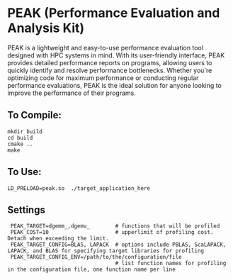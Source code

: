 # PEAK (Performance Evaluation and Analysis Kit)

PEAK is a lightweight and easy-to-use performance evaluation tool designed with HPC systems in mind. With its user-friendly interface, PEAK provides detailed performance reports on programs, allowing users to quickly identify and resolve performance bottlenecks. Whether you're optimizing code for maximum performance or conducting regular performance evaluations, PEAK is the ideal solution for anyone looking to improve the performance of their programs. 

## To Compile:

```
mkdir build
cd build
cmake ..
make
``` 

## To Use: 

``LD_PRELOAD=peak.so  ./target_application_here`` 

## Settings
```
 PEAK_TARGET=dgemm_,dgemv_        # functions that will be profiled
 PEAK_COST=10                     # upperlimit of profiling cost. Detach when exceeding the limit.
 PEAK_TARGET_CONFIG=BLAS, LAPACK  # options include PBLAS, ScaLAPACK, LAPACK, and BLAS for specifying target libraries for profiling
 PEAK_TARGET_CONFIG_ENV=/path/to/the/configuration/file
                                  # list function names for profiling in the configuration file, one function name per line
```



